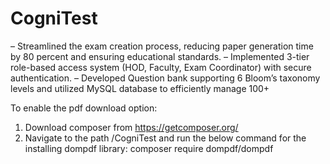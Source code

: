 # CogniTest
– Streamlined the exam creation process, reducing paper generation time by 80 percent and ensuring educational standards.
– Implemented 3-tier role-based access system (HOD, Faculty, Exam Coordinator) with secure authentication.
– Developed Question bank supporting 6 Bloom’s taxonomy levels and utilized MySQL database to efficiently manage 100+

To enable the pdf download option:
  1. Download composer from https://getcomposer.org/
  2. Navigate to the path /CogniTest and run the below command for the installing dompdf library:
     composer require dompdf/dompdf
